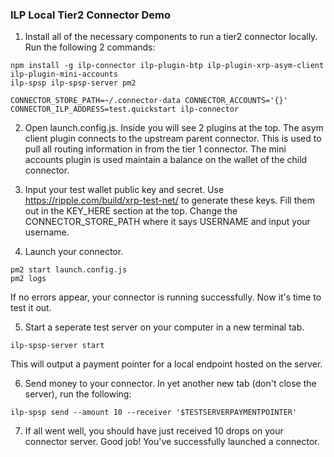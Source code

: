 ### ILP Local Tier2 Connector Demo

1. Install all of the necessary components to run a tier2 connector locally. Run
   the following 2 commands:

```
npm install -g ilp-connector ilp-plugin-btp ilp-plugin-xrp-asym-client ilp-plugin-mini-accounts
ilp-spsp ilp-spsp-server pm2

CONNECTOR_STORE_PATH=~/.connector-data CONNECTOR_ACCOUNTS='{}' CONNECTOR_ILP_ADDRESS=test.quickstart ilp-connector
```

2. Open launch.config.js. Inside you will see 2 plugins at the top. The 
asym client plugin connects to the upstream parent connector. This is used to
pull all routing information in from the tier 1 connector. The mini accounts
plugin is used maintain a balance on the wallet of the child connector. 

3. Input your test wallet public key and secret. Use
https://ripple.com/build/xrp-test-net/ to generate these keys. Fill them out in
the KEY_HERE section at the top. Change the CONNECTOR_STORE_PATH where it says
USERNAME and input your username.  

4. Launch your connector.

```
pm2 start launch.config.js
pm2 logs
```

If no errors appear, your connector is running successfully. Now it's time to
test it out.

5. Start a seperate test server on your computer in a new terminal tab.

```
ilp-spsp-server start
```

This will output a payment pointer for a local endpoint hosted on the server.

6. Send money to your connector. In yet another new tab (don't close the
   server), run the following:

```
ilp-spsp send --amount 10 --receiver '$TESTSERVERPAYMENTPOINTER'
```

7. If all went well, you should have just received 10 drops on your connector
   server. Good job! You've successfully launched a connector.
